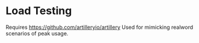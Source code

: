 # Load Testing

Requires https://github.com/artilleryio/artillery
Used for mimicking realword scenarios of peak usage.
